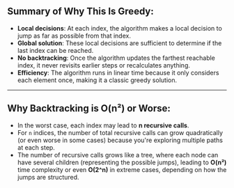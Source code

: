 ## Summary of Why This Is Greedy:

- **Local decisions**: At each index, the algorithm makes a local decision to jump as far as possible from that index.
- **Global solution**: These local decisions are sufficient to determine if the last index can be reached.
- **No backtracking**: Once the algorithm updates the farthest reachable index, it never revisits earlier steps or recalculates anything.
- **Efficiency**: The algorithm runs in linear time because it only considers each element once, making it a classic greedy solution.

---

## Why Backtracking is O(n²) or Worse:

- In the worst case, each index may lead to **n recursive calls**.
- For `n` indices, the number of total recursive calls can grow quadratically (or even worse in some cases) because you're exploring multiple paths at each step.
- The number of recursive calls grows like a tree, where each node can have several children (representing the possible jumps), leading to **O(n²)** time complexity or even **O(2^n)** in extreme cases, depending on how the jumps are structured.
